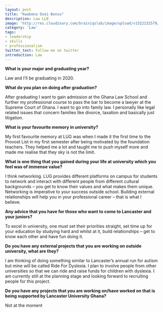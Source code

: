 ```yaml
---
layout: post
title: "Kwabena Osei-Bonsu"
description: Law LLB
image: 'http://res.cloudinary.com/brainiqslab/image/upload/v1522232579/kob_izvkxr.png'
category: 'Law'
tags:
- leadership
- skills
- professionalism
twitter_text: Follow me on twitter
introduction: Law
---
```


**What is your major and graduating year?**

Law and I’ll be graduating in 2020.

 **What do you plan on doing after graduation?**
 
 After graduating I want to gain admission at the Ghana Law School and further my professional course to pass the bar to become a lawyer at the Supreme Court of Ghana. I want to go into family law. I personally like legal related issues that concern families like divorce, taxation and basically just litigation. 

 **What is your favourite memory in university?**
 
 My first favourite memory at LUG was when I made it the first time to the Provost List in my first semester after being motivated by the foundation teachers. They helped me a lot and taught me to push myself more and made me realise that they sky is not the limit.

 **What is one thing that you gained during your life at university which you feel was of immense value?**
 
 I think networking. LUG provides different platforms on campus for students to network and interact with different people from different cultural backgrounds – you get to know their values and what makes them unique. Networking is imperative to your success outside school. Building external relationships will help you in your professional career – that is what I believe.

**Any advice that you have for those who want to come to Lancaster and your juniors?**

To excel in university, one must set their priorities straight, set time up for your education by studying hard and whilst at it, build relationships – get to know each other and have fun doing it.

**Do you have any external projects that you are working on outside university, what are they?**

I am thinking of doing something similar to Lancaster’s annual run for autism but mine will be called Ride For Dyslexia. I plan to involve people from other universities so that we can ride and raise funds for children with dyslexia. I am currently still at the planning stage and looking forward to recruiting people for this project.


**Do you have any projects that you are working on/have worked on that is being supported by Lancaster University Ghana?**

Not at the moment
